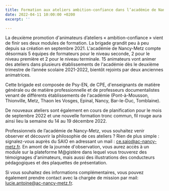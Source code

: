 ```yaml
---
title: Formation aux ateliers ambition-confiance dans l’académie de Nancy-Metz
date: 2022-04-11 10:00:00 +0200
excerpt: ''

---
```

La deuxième promotion d'animateurs d’ateliers « ambition-confiance » vient de finir ses deux modules de formation. La brigade grandit peu à peu depuis sa création en septembre 2021. L'académie de Nancy-Metz compte désormais 5 équipes de formateurs pour le niveau seconde, 2 pour le niveau première et 2 pour le niveau terminale. 15 animateurs vont animer des ateliers dans plusieurs établissements de l'académie dès le deuxième trimestre de l’année scolaire 2021-2022, bientôt rejoints par deux anciennes animatrices.

Cette brigade est composée de Psy-EN, de CPE, d'enseignants de matière générale ou de matière professionnelle et de professeurs documentalistes venant de différents établissements de l'académie (Pont-à-Mousson, Thionville, Metz, Thaon les Vosges, Epinal, Nancy, Bar-le-Duc, Tomblaine).

De nouveaux ateliers sont également en cours de planification pour le mois de septembre 2022 et une nouvelle formation tronc commun, fil rouge aura ainsi lieu la semaine du 14 au 19 décembre 2022.

Professionnels de l’académie de Nancy-Metz, vous souhaitez venir observer et découvrir la philosophie de ces ateliers ? Rien de plus simple : signalez-vous auprès du SAIO en adressant un mail : ce.saio@ac-nancy-metz.fr. En amont de la journée d'observation, vous aurez accès à un module sur la plateforme M@gistère dans lequel vous trouverez des témoignages d'animateurs, mais aussi des illustrations des conducteurs pédagogiques et des plaquettes de présentation.

Si vous souhaitez des informations complémentaires, vous pouvez également prendre contact avec la chargée de mission par mail: [lucie.antoine@ac-nancy-metz.fr]().